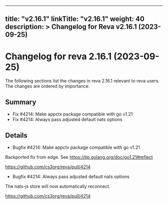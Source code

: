
---
title: "v2.16.1"
linkTitle: "v2.16.1"
weight: 40
description: >
  Changelog for Reva v2.16.1 (2023-09-25)
---

Changelog for reva 2.16.1 (2023-09-25)
=======================================

The following sections list the changes in reva 2.16.1 relevant to
reva users. The changes are ordered by importance.

Summary
-------

*   Fix #4214: Make appctx package compatible with go v1.21
*   Fix #4214: Always pass adjusted default nats options

Details
-------

*   Bugfix #4214: Make appctx package compatible with go v1.21

   Backported fix from edge. See https://tip.golang.org/doc/go1.21#reflect

   https://github.com/cs3org/reva/pull/4214

*   Bugfix #4214: Always pass adjusted default nats options

   The nats-js store will now automatically reconnect.

   https://github.com/cs3org/reva/pull/4214

